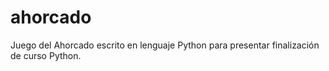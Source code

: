 # ahorcado
Juego del Ahorcado escrito en lenguaje Python para presentar finalización de curso Python.
